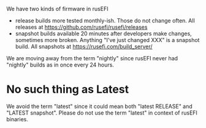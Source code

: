 We have two kinds of firmware in rusEFI

* release builds more tested monthly-ish. Those do not change often. All releases at https://github.com/rusefi/rusefi/releases
* snapshot builds available 20 minutes after developers make changes, sometimes more broken. Anything "I've just changed XXX" is a snapshot build.
All snapshots at https://rusefi.com/build_server/


We are moving away from the term "nightly" since rusEFI never had "nightly" builds as in once every 24 hours.

# No such thing as Latest

We avoid the term "latest" since it could mean both "latest RELEASE" and "LATEST snapshot". Please do not use the term "latest" in context of rusEFI binaries.

